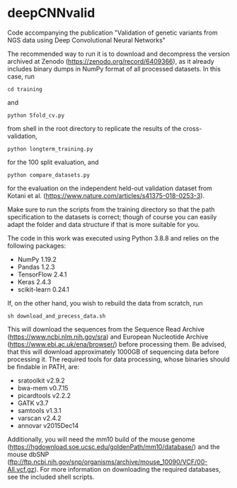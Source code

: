 # deepCNNvalid
Code accompanying the publication "Validation of genetic variants from NGS data using Deep Convolutional Neural Networks"

The recommended way to run it is to download and decompress the version archived
at Zenodo (https://zenodo.org/record/6409366), as it already includes binary dumps in NumPy format of all processed datasets. In this case, run

```
cd training
```

and

```
python 5fold_cv.py
```

from shell in the root directory to replicate the results of the cross-validation,

```
python longterm_training.py
```

for the 100 split evaluation, and

```
python compare_datasets.py
```

for the evaluation on the independent held-out validation dataset from Kotani et al. (https://www.nature.com/articles/s41375-018-0253-3).

Make sure to run the scripts from the training directory so that the path specification to the datasets is correct;
though of course you can easily adapt the folder and data structure if that is more suitable for you.

The code in this work was executed using Python 3.8.8 and relies on the following packages:
- NumPy 1.19.2
- Pandas 1.2.3
- TensorFlow 2.4.1
- Keras 2.4.3
- scikit-learn 0.24.1


If, on the other hand, you wish to rebuild the data from scratch, run 

```
sh download_and_precess_data.sh
```

This will download the sequences from the Sequence Read Archive (https://www.ncbi.nlm.nih.gov/sra) and European Nucleotide Archive (https://www.ebi.ac.uk/ena/browser/)
before processing them. Be advised, that this will download approximately 1000GB of sequencing data before processing it. The required tools for data processing, whose binaries should be findable in PATH, are:
- sratoolkit v2.9.2 
- bwa-mem v0.7.15 
- picardtools v2.2.2 
- GATK v3.7 
- samtools v1.3.1 
- varscan v2.4.2 
- annovar v2015Dec14

Additionally, you will need the mm10 build of the mouse genome (https://hgdownload.soe.ucsc.edu/goldenPath/mm10/database/) and the mouse dbSNP (ftp://ftp.ncbi.nih.gov/snp/organisms/archive/mouse_10090/VCF/00-All.vcf.gz). For more information on
downloading the required databases, see the included shell scripts.